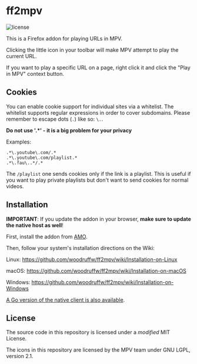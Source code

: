 ff2mpv
======

![license](https://raster.shields.io/badge/license-MIT%20with%20restrictions-green.png)

This is a Firefox addon for playing URLs in MPV.

Clicking the little icon in your toolbar will make MPV attempt to play the current URL.

If you want to play a specific URL on a page, right click it and click the "Play in MPV"
context button.

## Cookies

You can enable cookie support for individual sites via a whitelist.
The whitelist supports regular expressions in order to cover subdomains.
Please remember to escape dots (`.`) like so: `\.`.

**Do not use '.*' - it is a big problem for your privacy**

Examples:
```
.*\.youtube\.com/.*
.*\.youtube\.com/playlist.*
.*\.fau\..*/.*
```
The `/playlist` one sends cookies only if the link is a playlist.
This is useful if you want to play private playlists but don't want to send cookies for normal videos.

## Installation

**IMPORTANT**: If you update the addon in your browser, **make sure to update the native host as
well**!

First, install the addon from [AMO](https://addons.mozilla.org/en-US/firefox/addon/ff2mpv/).

Then, follow your system's installation directions on the Wiki:

Linux: https://github.com/woodruffw/ff2mpv/wiki/Installation-on-Linux

macOS: https://github.com/woodruffw/ff2mpv/wiki/Installation-on-macOS

Windows: https://github.com/woodruffw/ff2mpv/wiki/Installation-on-Windows

[A Go version of the native client is also available](https://git.clsr.net/util/ff2mpv-go/).

## License

The source code in this repository is licensed under a *modified* MIT License.

The icons in this repository are licensed by the MPV team under GNU LGPL, version 2.1.
